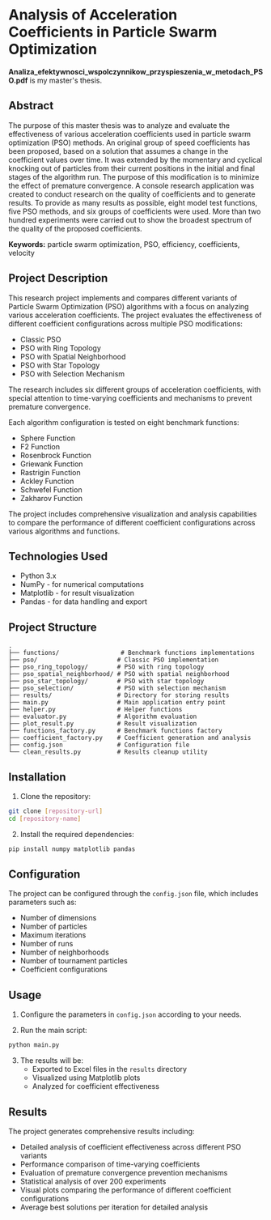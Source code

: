 # Analysis of Acceleration Coefficients in Particle Swarm Optimization

**Analiza_efektywnosci_wspolczynnikow_przyspieszenia_w_metodach_PSO.pdf** is my master's thesis.

## Abstract

The purpose of this master thesis was to analyze and evaluate the effectiveness of various acceleration coefficients used in particle swarm optimization (PSO) methods. An original group of speed coefficients has been proposed, based on a solution that assumes a change in the coefficient values over time. It was extended by the momentary and cyclical knocking out of particles from their current positions in the initial and final stages of the algorithm run. The purpose of this modification is to minimize the effect of premature convergence. A console research application was created to conduct research on the quality of coefficients and to generate results. To provide as many results as possible, eight model test functions, five PSO methods, and six groups of coefficients were used. More than two hundred experiments were carried out to show the broadest spectrum of the quality of the proposed coefficients.

**Keywords:** particle swarm optimization, PSO, efficiency, coefficients, velocity

## Project Description

This research project implements and compares different variants of Particle Swarm Optimization (PSO) algorithms with a focus on analyzing various acceleration coefficients. The project evaluates the effectiveness of different coefficient configurations across multiple PSO modifications:

- Classic PSO
- PSO with Ring Topology
- PSO with Spatial Neighborhood
- PSO with Star Topology
- PSO with Selection Mechanism

The research includes six different groups of acceleration coefficients, with special attention to time-varying coefficients and mechanisms to prevent premature convergence.

Each algorithm configuration is tested on eight benchmark functions:
- Sphere Function
- F2 Function
- Rosenbrock Function
- Griewank Function
- Rastrigin Function
- Ackley Function
- Schwefel Function
- Zakharov Function

The project includes comprehensive visualization and analysis capabilities to compare the performance of different coefficient configurations across various algorithms and functions.

## Technologies Used

- Python 3.x
- NumPy - for numerical computations
- Matplotlib - for result visualization
- Pandas - for data handling and export

## Project Structure

```
.
├── functions/                 # Benchmark functions implementations
├── pso/                      # Classic PSO implementation
├── pso_ring_topology/        # PSO with ring topology
├── pso_spatial_neighborhood/ # PSO with spatial neighborhood
├── pso_star_topology/        # PSO with star topology
├── pso_selection/            # PSO with selection mechanism
├── results/                  # Directory for storing results
├── main.py                   # Main application entry point
├── helper.py                 # Helper functions
├── evaluator.py              # Algorithm evaluation
├── plot_result.py            # Result visualization
├── functions_factory.py      # Benchmark functions factory
├── coefficient_factory.py    # Coefficient generation and analysis
├── config.json               # Configuration file
└── clean_results.py          # Results cleanup utility
```

## Installation

1. Clone the repository:
```bash
git clone [repository-url]
cd [repository-name]
```

2. Install the required dependencies:
```bash
pip install numpy matplotlib pandas
```

## Configuration

The project can be configured through the `config.json` file, which includes parameters such as:
- Number of dimensions
- Number of particles
- Maximum iterations
- Number of runs
- Number of neighborhoods
- Number of tournament particles
- Coefficient configurations

## Usage

1. Configure the parameters in `config.json` according to your needs.

2. Run the main script:
```bash
python main.py
```

3. The results will be:
   - Exported to Excel files in the `results` directory
   - Visualized using Matplotlib plots
   - Analyzed for coefficient effectiveness

## Results

The project generates comprehensive results including:
- Detailed analysis of coefficient effectiveness across different PSO variants
- Performance comparison of time-varying coefficients
- Evaluation of premature convergence prevention mechanisms
- Statistical analysis of over 200 experiments
- Visual plots comparing the performance of different coefficient configurations
- Average best solutions per iteration for detailed analysis
